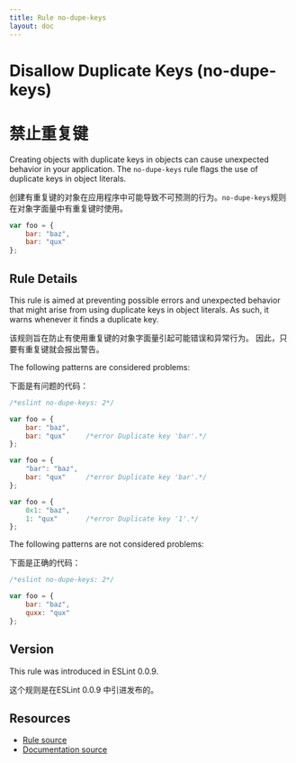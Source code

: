 ```yaml
---
title: Rule no-dupe-keys
layout: doc
---
```

<!-- Note: No pull requests accepted for this file. See README.md in the root directory for details. -->
# Disallow Duplicate Keys (no-dupe-keys)
# 禁止重复键

Creating objects with duplicate keys in objects can cause unexpected behavior in your application. The `no-dupe-keys` rule flags the use of duplicate keys in object literals.

创建有重复键的对象在应用程序中可能导致不可预测的行为。`no-dupe-keys`规则在对象字面量中有重复键时使用。

```js
var foo = {
    bar: "baz",
    bar: "qux"
};
```

## Rule Details

This rule is aimed at preventing possible errors and unexpected behavior that might arise from using duplicate keys in object literals. As such, it warns whenever it finds a duplicate key.

该规则旨在防止有使用重复键的对象字面量引起可能错误和异常行为。 因此，只要有重复键就会报出警告。

The following patterns are considered problems:

下面是有问题的代码：

```js
/*eslint no-dupe-keys: 2*/

var foo = {
    bar: "baz",
    bar: "qux"     /*error Duplicate key 'bar'.*/
};

var foo = {
    "bar": "baz",
    bar: "qux"     /*error Duplicate key 'bar'.*/
};

var foo = {
    0x1: "baz",
    1: "qux"       /*error Duplicate key '1'.*/
};
```

The following patterns are not considered problems:

下面是正确的代码：

```js
/*eslint no-dupe-keys: 2*/

var foo = {
    bar: "baz",
    quxx: "qux"
};
```

## Version

This rule was introduced in ESLint 0.0.9.

这个规则是在ESLint 0.0.9 中引进发布的。


## Resources

* [Rule source](https://github.com/eslint/eslint/tree/master/lib/rules/no-dupe-keys.js)
* [Documentation source](https://github.com/eslint/eslint/tree/master/docs/rules/no-dupe-keys.md)
